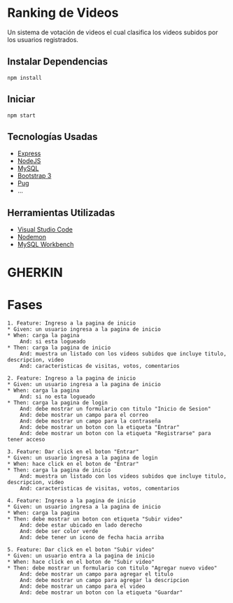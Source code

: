 # Ranking de Videos
Un sistema de votación de videos el cual clasifica los videos subidos por los usuarios registrados.

## Instalar Dependencias
```
npm install
```

## Iniciar
```
npm start
```

## Tecnologías Usadas
* [Express](http://expressjs.com/)
* [NodeJS](https://nodejs.org/api/)
* [MySQL](https://www.npmjs.com/package/mysql)
* [Bootstrap 3](http://getbootstrap.com/)
* [Pug](https://www.npmjs.com/package/pug)
* ...

## Herramientas Utilizadas
* [Visual Studio Code](https://code.visualstudio.com/)
* [Nodemon](https://www.npmjs.com/package/nodemon)
* [MySQL Workbench](https://dev.mysql.com/downloads/workbench/)

# GHERKIN

# Fases

```
1. Feature: Ingreso a la pagina de inicio
* Given: un usuario ingresa a la pagina de inicio
* When: carga la pagina
    And: si esta logueado 
* Then: carga la pagina de inicio
    And: muestra un listado con los videos subidos que incluye titulo, descripcion, video
    And: caracteristicas de visitas, votos, comentarios
```

```
2. Feature: Ingreso a la pagina de inicio
* Given: un usuario ingresa a la pagina de inicio
* When: carga la pagina
    And: si no esta logueado 
* Then: carga la pagina de login
    And: debe mostrar un formulario con titulo "Inicio de Sesion"
    And: debe mostrar un campo para el correo
    And: debe mostrar un campo para la contraseña
    And: debe mostrar un boton con la etiqueta "Entrar"
    And: debe mostrar un boton con la etiqueta "Registrarse" para tener acceso
```

```
3. Feature: Dar click en el boton "Entrar"
* Given: un usuario ingresa a la pagina de login
* When: hace click en el boton de "Entrar"
* Then: carga la pagina de inicio
    And: muestra un listado con los videos subidos que incluye titulo, descripcion, video
    And: caracteristicas de visitas, votos, comentarios
```

```
4. Feature: Ingreso a la pagina de inicio
* Given: un usuario ingresa a la pagina de inicio
* When: carga la pagina
* Then: debe mostrar un boton con etiqueta "Subir video"
    And: debe estar ubicado en lado derecho
    And: debe ser color verde
    And: debe tener un icono de fecha hacia arriba
```

```
5. Feature: Dar click en el boton "Subir video"
* Given: un usuario entra a la pagina de inicio
* When: hace click en el boton de "Subir video"
* Then: debe mostrar un formulario con titulo "Agregar nuevo video"
    And: debe mostrar un campo para agregar el titulo
    And: debe mostrar un campo para agregar la descripcion
    And: debe mostrar un campo para el video
    And: debe mostrar un boton con la etiqueta "Guardar"
```